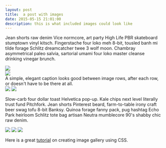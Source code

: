 ```yaml
---
layout: post
title:  a post with images
date: 2015-05-15 21:01:00
description: this is what included images could look like
---
```

Jean shorts raw denim Vice normcore, art party High Life PBR skateboard stumptown vinyl kitsch. Fingerstache four loko meh 8-bit, tousled banh mi tilde forage Schlitz dreamcatcher twee 3 wolf moon. Chambray asymmetrical paleo salvia, sartorial umami four loko master cleanse drinking vinegar brunch. 

<div class="img_row">
	<img class="col three" src="/img/9.jpg">
</div>
<div class="img_row">
	<img class="col three" src="{{ site.baseurl }}/img/9.jpg">
</div>
<div class="col three caption">
	A simple, elegant caption looks good between image rows, after each row, or doesn't have to be there at all. 
</div>
<div class="img_row">
	<img class="col two" src="/img/8.jpg">
	<img class="col one" src="/img/10.jpg">
</div>

Slow-carb four dollar toast Helvetica pop-up. Kale chips next level literally trust fund Pitchfork. Jean shorts Pinterest beard, farm-to-table irony craft beer swag tofu 8-bit Banksy. Quinoa forage fanny pack, pug hashtag Echo Park heirloom Schlitz tote bag artisan Neutra mumblecore 90's shabby chic raw denim.


<div class="img_row">
	<img class="col one" src="/img/11.jpg">
	<img class="col one" src="/img/12.jpg">
	<img class="col one" src="/img/7.jpg">
</div>

Here is a great [tutorial](https://www.quackit.com/css/grid/examples/css_grid_photo_gallery_examples.cfm) on creating image gallery using CSS.
